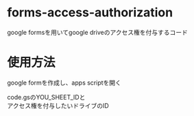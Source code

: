 # forms-access-authorization
google formsを用いてgoogle driveのアクセス権を付与するコード

# 使用方法


google formを作成し、apps scriptを開く

code.gsのYOU_SHEET_IDと  
アクセス権を付与したいドライブのID
